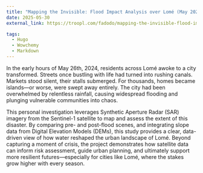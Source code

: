 ```yaml
---
title: "Mapping the Invisible: Flood Impact Analysis over Lomé (May 2024)"
date: 2025-05-30 
external_link: https://troopl.com/fadodo/mapping-the-invisible-flood-impact-analysis-over-lom-may-2024

tags:
  - Hugo
  - Wowchemy
  - Markdown
---
```

In the early hours of May 26th, 2024, residents across Lomé awoke to a city transformed. Streets once bustling with life had turned into rushing canals. Markets stood silent, their stalls submerged. For thousands, homes became islands—or worse, were swept away entirely. The city had been overwhelmed by relentless rainfall, causing widespread flooding and plunging vulnerable communities into chaos.

This personal investigation leverages Synthetic Aperture Radar (SAR) imagery from the Sentinel-1 satellite to map and assess the extent of this disaster. By comparing pre- and post-flood scenes, and integrating slope data from Digital Elevation Models (DEMs), this study provides a clear, data-driven view of how water reshaped the urban landscape of Lomé. Beyond capturing a moment of crisis, the project demonstrates how satellite data can inform risk assessment, guide urban planning, and ultimately support more resilient futures—especially for cities like Lomé, where the stakes grow higher with every season.

<!--more-->
